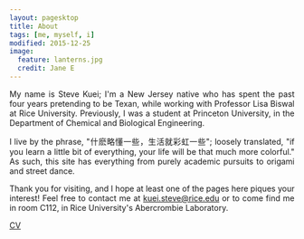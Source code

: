 ```yaml
---
layout: pagesktop
title: About
tags: [me, myself, i]
modified: 2015-12-25
image:
  feature: lanterns.jpg
  credit: Jane E
---
```

<p><div align="justify">
My name is Steve Kuei; I'm a New Jersey native who has spent the past four years pretending to be Texan,
 while working with Professor Lisa Biswal at Rice University. Previously, I was a student
at Princeton University, in the Department of Chemical and Biological Engineering. 
</div></p>

<p><div align="justify">
I live by the phrase, "什麽略懂一些，生活就彩虹一些"; loosely translated, "if you learn a little bit of everything, your life will be that much more colorful."
As such, this site has everything from purely academic pursuits to origami and street dance. 
</div></p>

<p><div align="justify">
Thank you for visiting, and I hope at least one of the pages here piques your interest! Feel free to contact me at <a href="mailto:kuei.steve@rice.edu">kuei.steve@rice.edu</a>
or to come find me in room C112, in Rice University's Abercrombie Laboratory.
</div></p>

<p>
<a markdown="0" href="{{ site.url }}/files/resume_082816_sk_long.pdf" class="btn">CV</a>
</p>